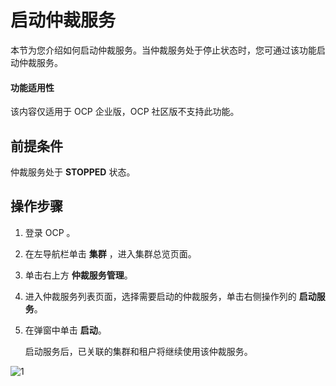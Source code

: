 # 启动仲裁服务

本节为您介绍如何启动仲裁服务。当仲裁服务处于停止状态时，您可通过该功能启动仲裁服务。

<main id="notice" type='notice'>
<h4>功能适用性</h4>
<p>该内容仅适用于 OCP 企业版，OCP 社区版不支持此功能。</p>
</main>

## 前提条件

仲裁服务处于 **STOPPED** 状态。

## 操作步骤

1. 登录 OCP 。

2. 在左导航栏单击 **集群** ，进入集群总览页面。

3. 单击右上方 **仲裁服务管理**。

4. 进入仲裁服务列表页面，选择需要启动的仲裁服务，单击右侧操作列的 **启动服务**。

5. 在弹窗中单击 **启动**。

    启动服务后，已关联的集群和租户将继续使用该仲裁服务。

![1](https://obbusiness-private.oss-cn-shanghai.aliyuncs.com/doc/img/ocp/422/%E5%90%AF%E5%8A%A8%E4%BB%B2%E8%A3%81%E6%9C%8D%E5%8A%A1.png)
